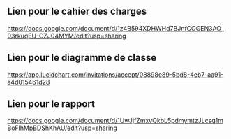 ## Lien pour le cahier des charges
https://docs.google.com/document/d/1z4B594XDHWHd7BJnfCOGEN3AO_03rkuqEU-CZJ04MYM/edit?usp=sharing

## Lien pour le diagramme de classe
https://app.lucidchart.com/invitations/accept/08898e89-5bd8-4eb7-aa91-a4d015461d28

## Lien pour le rapport
https://docs.google.com/document/d/1UwJjfZmxvQkbL5pdmymtzJLcsq1mBoFlhMpBDShKhAU/edit?usp=sharing
